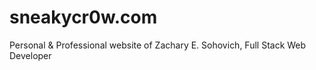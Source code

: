 # sneakycr0w.com
Personal &amp; Professional website of Zachary E. Sohovich, Full Stack Web Developer
